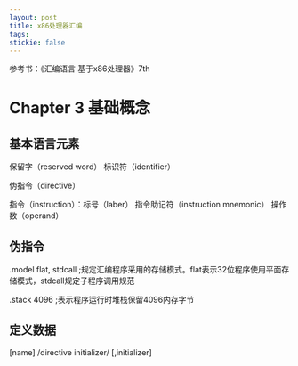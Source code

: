 ```yaml
---
layout: post
title: x86处理器汇编
tags:
stickie: false
---
```


参考书：《汇编语言 基于x86处理器》7th

# Chapter 3 基础概念

## 基本语言元素

保留字（reserved word） 标识符（identifier） 

伪指令（directive）

指令（instruction）：标号（laber） 指令助记符（instruction mnemonic） 操作数（operand）

## 伪指令

.model flat, stdcall ;规定汇编程序采用的存储模式。flat表示32位程序使用平面存储模式，stdcall规定子程序调用规范

.stack 4096 ;表示程序运行时堆栈保留4096内存字节

## 定义数据

[name] /directive initializer/ [,initializer]
